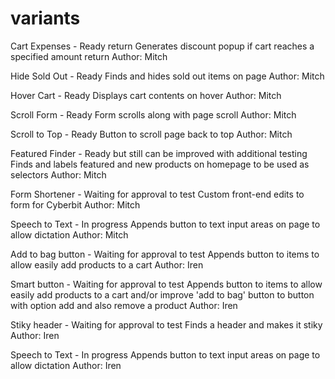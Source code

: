 # variants

Cart Expenses - Ready   return
Generates discount popup if cart reaches a specified amount   return
Author: Mitch

Hide Sold Out - Ready
Finds and hides sold out items on page
Author: Mitch

Hover Cart - Ready
Displays cart contents on hover
Author: Mitch

Scroll Form - Ready
Form scrolls along with page scroll
Author: Mitch

Scroll to Top - Ready
Button to scroll page back to top
Author: Mitch

Featured Finder - Ready but still can be improved with additional testing
Finds and labels featured and new products on homepage to be used as selectors
Author: Mitch

Form Shortener - Waiting for approval to test
Custom front-end edits to form for Cyberbit
Author: Mitch

Speech to Text - In progress
Appends button to text input areas on page to allow dictation
Author: Mitch

Add to bag button - Waiting for approval to test
Appends button to items to allow easily add products to a cart
Author: Iren

Smart button - Waiting for approval to test
Appends button to items to allow easily add products to a cart and/or improve 'add to bag' button to button with option add and also remove a product
Author: Iren

Stiky header - Waiting for approval to test
Finds a header and makes it stiky
Author: Iren

Speech to Text - In progress
Appends button to text input areas on page to allow dictation
Author: Iren
